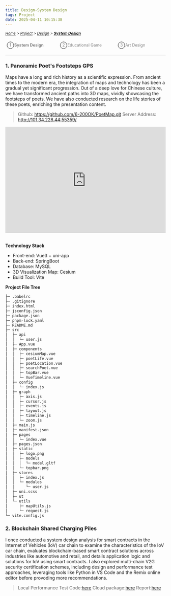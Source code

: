 ```yaml
---
title: Design-System Design
tags: Project
date: 2025-04-11 10:15:38
---
```


<style>
    .menu-item {
        display: inline-block; /* Ensure elements are horizontally aligned */
        margin-right: 20px;
        position: relative;
        padding: 5px;
        color: grey;
        text-decoration: none;
        font-size: 90%; /* Reduce font size */
    }
    .menu-item:hover {
        font-weight: bold;
        color: grey !important;
    }
    .menu-item::before {
        content: counter(item) " ";
        counter-increment: item;
        border: 1px solid black;
        background-color: transparent;
        border-radius: 50%;
        width: 20px;
        height: 20px;
        display: inline-block;
        text-align: center;
        line-height: 20px;
        margin-right: 1px;
        color: grey;
    }
    .menu-list {
        list-style: none; 
        counter-reset: item;
        padding: 0; /* Remove default padding */
    }
    .menu-list div {
        white-space: nowrap; /* Prevent wrapping of list items */
    }
</style>

<style type="text/css">
    .bilibili_shortcodes {
        position: relative;
        width: 100%;
        height: 0;
        padding-bottom: 66%;
        margin: auto;
        overflow: hidden;
        text-align: center;
    }

    .bilibili_shortcodes iframe {
        position: absolute;
        width: 100%;
        height: 100%;
        left: 0;
        top: 0;
    }
</style>

*<small>[Home](/About/index.html) > [Project](/tags/Project/index.html) > [Design](/2025/04/11/Project/Design/Design/index.html) > **[System Design](/2025/04/11/Project/Design/System-Design/index.html)</small>***


<ol class="menu-list">
    <div>
        <li><strong><a href="/2025/04/11/Project/Design/System-Design/index.html" class="menu-item">System Design&nbsp;&nbsp;&nbsp;&nbsp;&nbsp;&nbsp</a></strong>
        <a href="/2025/04/11/Project/Design/Educational-Game/index.html" class="menu-item">Educational Game&nbsp;&nbsp;&nbsp;&nbsp;&nbsp;&nbsp</a><a href="/2025/04/11/Project/Design/Art-Design/index.html"  class="menu-item">Art Design&nbsp;&nbsp;&nbsp;&nbsp;&nbsp;&nbsp;&nbsp;&nbsp;&nbsp;&nbsp</a></li>
    </div>
</ol>

---


<h3 id="java-section">1. Panoramic Poet's Footsteps GPS</h3>
Maps have a long and rich history as a scientific expression. 
From ancient times to the modern era, the integration of maps and technology has been a gradual yet significant progression. Out of a deep love for Chinese culture, we have transformed ancient paths into 3D maps, vividly showcasing the footsteps of poets. 
We have also conducted research on the life stories of these poets, enriching the presentation content.
   
> Github: https://github.com/6-200OK/PoetMap.git
> Server Address: http://101.34.228.44:55359/

<div class="bilibili_shortcodes">
    <iframe
        src="https://player.bilibili.com/player.html?aid=941134985&bvid=BV1UW4y117FK&cid=780928055&p=1"
        scrolling="no" border="0" frameborder="no" framespacing="0" allowfullscreen="true">
    </iframe>
</div>
<br>

**Technology Stack**
- Front-end: Vue3 + uni-app
- Back-end: SpringBoot
- Database: MySQL
- 3D Visualization Map: Cesium
- Build Tool: Vite


**Project File Tree**
```python
├─ .babelrc
├─ .gitignore
├─ index.html
├─ jsconfig.json
├─ package.json
├─ pnpm-lock.yaml
├─ README.md
├─ src
│  ├─ api
│  │  └─ user.js
│  ├─ App.vue
│  ├─ components
│  │  ├─ cesiumMap.vue
│  │  ├─ poetLife.vue
│  │  ├─ poetLocation.vue
│  │  ├─ searchPoet.vue
│  │  ├─ topBar.vue
│  │  └─ VueTimeline.vue
│  ├─ config
│  │  └─ index.js
│  ├─ graph
│  │  ├─ axis.js
│  │  ├─ cursor.js
│  │  ├─ events.js
│  │  ├─ layout.js
│  │  ├─ timeline.js
│  │  └─ zoom.js
│  ├─ main.js
│  ├─ manifest.json
│  ├─ pages
│  │  └─ index.vue
│  ├─ pages.json
│  ├─ static
│  │  ├─ logo.png
│  │  ├─ models
│  │  │  └─ model.gltf
│  │  └─ topbar.png
│  ├─ stores
│  │  ├─ index.js
│  │  └─ modules
│  │     └─ user.js
│  ├─ uni.scss
│  ├─ ut
│  └─ utils
│     ├─ mapUtils.js
│     └─ request.js
└─ vite.config.js
```


<h3 id="sql-section">2. Blockchain Shared Charging Piles</h3>

I once conducted a system design analysis for smart contracts in the Internet of Vehicles (IoV) car chain to examine the characteristics of the IoV car chain, evaluates blockchain-based smart contract solutions across industries like automotive and retail, and details application logic and solutions for IoV using smart contracts. I also explored multi-chain V2G security certification schemes, including design and performance test approaches, leveraging tools like Python in VS Code and the Remix online editor before provoding more recommendations.

> Local Performance Test Code:[here](https://drive.google.com/file/d/19qyxWdwQtnwCPXyXwo9OpRb3ldoaANRk/view?usp=sharing)
> Cloud package:[here]([git@github.com:Viiiikedy/Blockchain-Shared-Charging-Piles.git](https://github.com/Viiiikedy/Blockchain-Shared-Charging-Piles))
> Report:[here](/pdf/Blockchain-Shared-Charging-Piles.pdf)